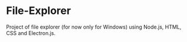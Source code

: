 # File-Explorer
Project of file explorer (for now only for Windows) using Node.js, HTML, CSS and Electron.js.

